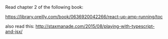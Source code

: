 Read chapter 2 of the following book:

https://library.oreilly.com/book/0636920042266/react-up-amp-running/toc

also read this:
http://staxmanade.com/2015/08/playing-with-typescript-and-jsx/